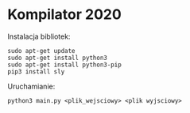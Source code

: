 # Kompilator 2020
Instalacja bibliotek:
```
sudo apt-get update
sudo apt-get install python3
sudo apt-get install python3-pip
pip3 install sly
```
Uruchamianie:

`python3 main.py <plik_wejsciowy> <plik wyjsciowy>`